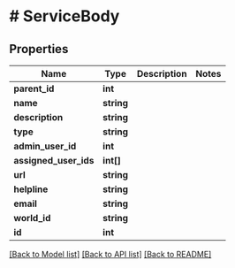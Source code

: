 # # ServiceBody

## Properties

Name | Type | Description | Notes
------------ | ------------- | ------------- | -------------
**parent_id** | **int** |  |
**name** | **string** |  |
**description** | **string** |  |
**type** | **string** |  |
**admin_user_id** | **int** |  |
**assigned_user_ids** | **int[]** |  |
**url** | **string** |  |
**helpline** | **string** |  |
**email** | **string** |  |
**world_id** | **string** |  |
**id** | **int** |  |

[[Back to Model list]](../../README.md#models) [[Back to API list]](../../README.md#endpoints) [[Back to README]](../../README.md)
